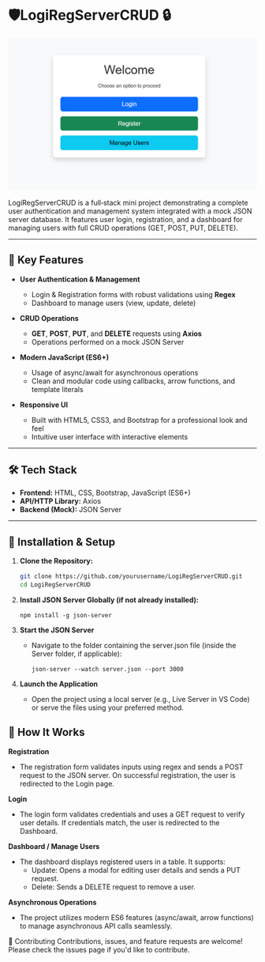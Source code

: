 # 🛡️LogiRegServerCRUD 🔒
![](loginReg.png)

LogiRegServerCRUD is a full‑stack mini project demonstrating a complete user authentication and management system integrated with a mock JSON server database. It features user login, registration, and a dashboard for managing users with full CRUD operations (GET, POST, PUT, DELETE).

---

## 🔑 Key Features

- **User Authentication & Management**
  - Login & Registration forms with robust validations using **Regex**
  - Dashboard to manage users (view, update, delete)

- **CRUD Operations**
  - **GET**, **POST**, **PUT**, and **DELETE** requests using **Axios**
  - Operations performed on a mock JSON Server

- **Modern JavaScript (ES6+)**
  - Usage of async/await for asynchronous operations
  - Clean and modular code using callbacks, arrow functions, and template literals

- **Responsive UI**
  - Built with HTML5, CSS3, and Bootstrap for a professional look and feel
  - Intuitive user interface with interactive elements

---

## 🛠️ Tech Stack

- **Frontend:** HTML, CSS, Bootstrap, JavaScript (ES6+)
- **API/HTTP Library:** Axios
- **Backend (Mock):** JSON Server

---

## 🚀 Installation & Setup

1. **Clone the Repository:**

   ```bash
   git clone https://github.com/yourusername/LogiRegServerCRUD.git
   cd LogiRegServerCRUD

2. **Install JSON Server Globally (if not already installed):**
   ```
   npm install -g json-server
   ```
3. **Start the JSON Server**
   - Navigate to the folder containing the server.json file (inside the Server folder, if applicable):
     ```
     json-server --watch server.json --port 3000
     ```
4. **Launch the Application**
   - Open the project using a local server (e.g., Live Server in VS Code) or serve the files using your preferred method.

## 🔄 How It Works
**Registration**
 - The registration form validates inputs using regex and sends a POST request to the JSON server. On successful registration, the user is redirected to the Login page.

**Login**
 - The login form validates credentials and uses a GET request to verify user details. If credentials match, the user is redirected to the Dashboard.

**Dashboard / Manage Users**
 - The dashboard displays registered users in a table. It supports:
    - Update: Opens a modal for editing user details and sends a PUT request.
    - Delete: Sends a DELETE request to remove a user.
  
**Asynchronous Operations**
 - The project utilizes modern ES6 features (async/await, arrow functions) to manage asynchronous API calls seamlessly.


🤝 Contributing
Contributions, issues, and feature requests are welcome! Please check the issues page if you'd like to contribute.
